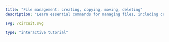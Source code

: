 ```yaml
---
title: "File management: creating, copying, moving, deleting"
description: "Learn essential commands for managing files, including creation, duplication, relocation, and deletion."

svg: /circuit.svg

type: "interactive tutorial"
---
```

